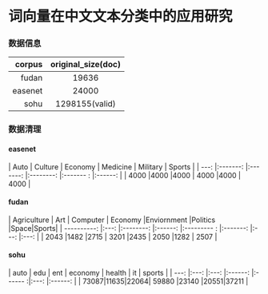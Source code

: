 # 词向量在中文文本分类中的应用研究
### 数据信息
| corpus      | original_size(doc)      |
| ----------: |:-------------: |
| fudan       | 19636          |
| easenet     | 24000          |
| sohu        | 1298155(valid) |

### 数据清理
#### easenet
| Auto | Culture | Economy | Medicine | Military | Sports |
| ---: |:-------: |:-------: |:--------: |:------- : |:------: |
| 4000 |4000     |4000     | 4000     |4000      | 4000   |

#### fudan
| Agriculture | Art | Computer | Economy |Enviornment |Politics |Space|Sports|
| ----------: |:---: |:--------: |:------:  |:--------- : |:-------: |:---: |:---: |
| 2043        |1482 |2715      | 3201    |2435        | 2050    |1282 | 2507 |

#### sohu
| auto | edu | ent | economy | health | it  | sports |
| ---: |:---: |:---: |:------:  |:------ :|:---: |:------: |
| 73087|11635|22064| 59880   |23140   |20551|37211   |